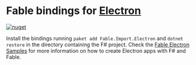 # Fable bindings for [Electron](https://electron.atom.io/)

[![nuget](https://badge.fury.io/nu/Fable.Import.Electron.svg)](https://badge.fury.io/nu/Fable.Import.Electron)

Install the bindings running `paket add Fable.Import.Electron` and `dotnet restore` in the directory containing the F# project. Check the [Fable Electron Samples](https://github.com/fable-compiler/samples-electron) for more information on how to create Electron apps with F# and Fable.
